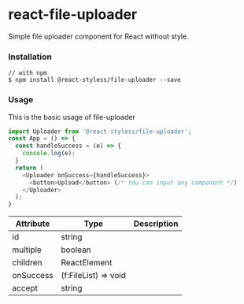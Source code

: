 # react-file-uploader

Simple file uploader component for React without style.

### Installation

```
// with npm
$ npm install @react-styless/file-uploader --save
```

### Usage

This is the basic usage of file-uploader

```Javascript
import Uploader from '@react-styless/file-uploader';
const App = () => {
  const handleSuccess = (e) => {
    console.log(e);
  }
  return (
    <Uploader onSuccess={handleSuccess}>
      <button>Upload</button> (/* You can input any component */)
    </Uploader>
  );
}
```


| Attribute | Type | Description |
|--|--|--|
| id | string | |
| multiple | boolean | |
| children | ReactElement | |
| onSuccess | (f:FileList) => void | |
| accept | string | |